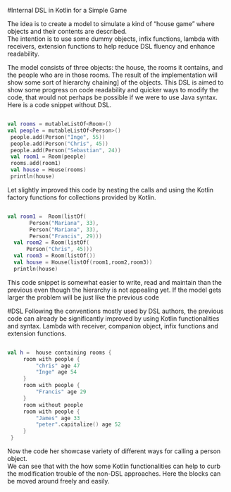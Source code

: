 
#Internal DSL in Kotlin for a Simple Game

The idea is to create a model to simulate a kind of “house game” where objects and their contents are described.  
The intention is to use some dummy objects, infix functions, lambda with receivers, extension functions 
to help reduce DSL fluency and enhance readability.

The model consists of three objects: the house, the rooms it contains, and the people who are in those rooms. 
The result of the implementation will show some sort of hierarchy chaining] of the objects.
This DSL is aimed to show some progress on code readability and quicker ways to modify the code, 
that would not perhaps be possible if we were to use Java syntax. Here is a code snippet without DSL. 
```kotlin

val rooms = mutableListOf<Room>() 
val people = mutableListOf<Person>()
 people.add(Person("Inge", 55))
 people.add(Person("Chris", 45))
 people.add(Person("Sebastian", 24))
 val room1 = Room(people)
 rooms.add(room1)
 val house = House(rooms)
 println(house)

```
Let slightly improved this code by nesting the calls and using 
the Kotlin factory functions for collections provided by Kotlin.
```kotlin

val room1 =  Room(listOf(
       Person("Mariana", 33),
       Person("Mariana", 33),
       Person("Francis", 29)))
  val room2 = Room(listOf(
      Person("Chris", 45)))
  val room3 = Room(listOf())
  val house = House(listOf(room1,room2,room3))
  println(house)
```
This code snippet is somewhat easier to write, read and maintain than 
the previous even though the hierarchy is not appealing yet. 
If the model gets larger the problem will be just like the previous code 

#DSL
Following the conventions mostly used by DSL authors, the previous code can already 
be significantly improved by using Kotlin functionalities and syntax. Lambda with receiver, 
companion object, infix functions and extension functions.   
```kotlin

val h =  house containing rooms {
     room with people {
         "chris" age 47
         "Inge" age 54
     }
     room with people {
         "Francis" age 29
     }
     room without people
     room with people {
         "James" age 33
         "peter".capitalize() age 52
     }
 }
```
Now the code her showcase variety of different ways for calling a person object.  
We can see that with the how some Kotlin functionalities can help to curb 
the modification trouble of the non-DSL approaches. 
Here the blocks can be moved around freely and easily. 



